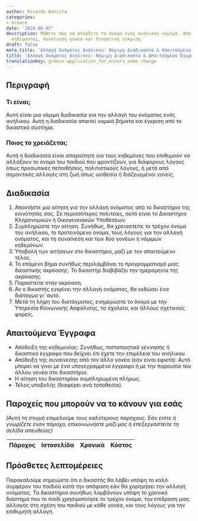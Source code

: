 ```yaml
---
author: Ricardo Batista
categories:
- Greece
date: '2024-06-07'
description: Μάθετε πώς να αλλάξετε το όνομα ενός ανήλικου νόμιμα. Απαιτούνται έγγραφα
  κηδεμονίας, συναίνεση γονέα και δικαστική έγκριση.
draft: false
meta_title: 'Αλλαγή Ονόματος Ανήλικου: Νόμιμη Διαδικασία & Απαιτούμενα Έγγραφα'
title: 'Αλλαγή Ονόματος Ανήλικου: Νόμιμη Διαδικασία & Απαιτούμενα Έγγραφα'
translationKey: greece-application_for_minors_name_change
---
```



## Περιγραφή
### Τι είναι;
Αυτή είναι μια νόμιμη διαδικασία για την αλλαγή του ονόματος ενός ανήλικου. Αυτή η διαδικασία απαιτεί νομικά βήματα και έγκριση από το δικαστικό σύστημα.

### Ποιος το χρειάζεται;
Αυτή η διαδικασία είναι απαραίτητη για τους κηδεμόνες που επιθυμούν να αλλάξουν το όνομα του παιδιού που φροντίζουν, για διάφορους λόγους όπως προσωπικές πεποιθήσεις, πολιτιστικούς λόγους, ή μετά από σημαντικές αλλαγές στη ζωή όπως υιοθεσία ή διαζευγμένοι γονείς.

## Διαδικασία
1. Αποκτήστε μια αίτηση για την αλλαγή ονόματος από το δικαστήριο της κοινότητάς σας. Σε περισσότερες πολιτείες, αυτό είναι το Δικαστήριο Κληρονομικών ή Οικογενειακών Υποθέσεων.
2. Συμπληρώστε την αίτηση. Συνήθως, θα χρειαστείτε το τρέχον όνομα του ανήλικου, το προτεινόμενο όνομα, τους λόγους για την αλλαγή ονόματος, και τη συναίνεση και των δύο γονέων ή νόμιμων κηδεμόνων.
3. Υποβολή των αιτήσεων στο δικαστήριο, μαζί με τον απαιτούμενο τέλος.
4. Το επόμενο βήμα συνήθως περιλαμβάνει το προγραμματισμό μιας δικαστικής ακρόασης. Το δικαστήρ διαβιβάζει την ημερομηνία της ακρόασης.
5. Παραστείτε στην ακρόαση.
6. Αν ο δικαστής εγκρίνει την αλλαγή ονόματος, θα εκδώσει ένα διάταγμα γι' αυτό.
7. Μετά τη λήψη του διατάγματος, ενημερώστε το όνομα με την Υπηρεσία Κοινωνικής Ασφάλισης, τα σχολεία, και άλλους σχετικούς φορείς.

## Απαιτούμενα Έγγραφα
* Απόδειξη της κηδεμονίας: Συνήθως, πιστοποιητικό γέννησης ή δικαστικό έγγραφο που δείχνει ότι έχετε την επιμέλεια του ανήλικου.
* Απόδειξη της συναίνεσης από τον άλλο γονέα (εάν είναι εφικτό): Αυτό μπορεί να γίνει με ένα υπογεγραμμένο έγγραφο ή με την παρουσία του άλλου γονέα στο δικαστήριο.
* Η αίτηση του δικαστηρίου συμπληρωμένη πλήρως.
* Τέλος υποβολής (διαφέρει ανά τοποθεσία).

## Παροχείς που μπορούν να το κάνουν για εσάς

_(Αυτή τη στιγμή επιμελούμε τους καλύτερους παρόχους. Εάν είστε ή γνωρίζετε έναν πάροχο, επικοινωνήστε μαζί μας ή επεξεργαστείτε τη σελίδα απευθείας)_

| Πάροχος | Ιστοσελίδα | Χρονικά | Κόστος |
| --------------- | --------------- | :-------------: | :-------------: |

## Πρόσθετες λεπτομέρειες
Παρακαλούμε σημειώστε ότι ο δικαστής θα λάβει υπόψη το καλό συμφέρον του παιδιού κατά την απόφαση εάν θα χορηγήσει την αλλαγή ονόματος. Τα δικαστήρια συνήθως λαμβάνουν υπόψη το χρονικό διάστημα που το παιδί χρησιμοποίησε το τρέχον όνομα, την επίδραση μιας αλλαγής στη σχέση του παιδιού με κάθε γονέα, και τους λόγους για την επιθυμητή αλλαγή.